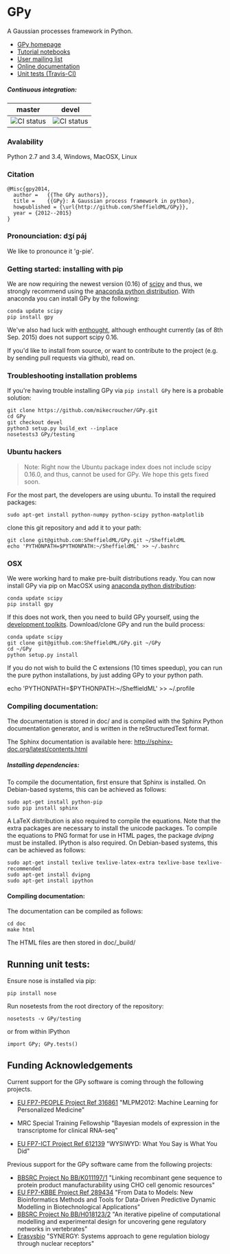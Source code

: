 # GPy


A Gaussian processes framework in Python.

* [GPy homepage](http://sheffieldml.github.io/GPy/)
* [Tutorial notebooks](http://nbviewer.ipython.org/github/SheffieldML/notebook/blob/master/GPy/index.ipynb)
* [User mailing list](https://lists.shef.ac.uk/sympa/subscribe/gpy-users)
* [Online documentation](https://gpy.readthedocs.org/en/latest/)
* [Unit tests (Travis-CI)](https://travis-ci.org/SheffieldML/GPy)

##### Continuous integration:


|   master   |   devel   |
| ---------- | --------- |
| ![CI status](https://travis-ci.org/SheffieldML/GPy.svg?branch=master)| ![CI status](https://travis-ci.org/SheffieldML/GPy.svg?branch=devel) |

### Avalability

Python 2.7 and 3.4, Windows, MacOSX, Linux

### Citation

    @Misc{gpy2014,
      author =   {{The GPy authors}},
      title =    {{GPy}: A Gaussian process framework in python},
      howpublished = {\url{http://github.com/SheffieldML/GPy}},
      year = {2012--2015}
    }

### Pronounciation: dʒí páj

We like to pronounce it 'g-pie'.

### Getting started: installing with pip

We are now requiring the newest version (0.16) of 
[scipy](http://www.scipy.org/) and thus, we strongly recommend using 
the  [anaconda python distribution](http://continuum.io/downloads).
With anaconda you can install GPy by the following:

    conda update scipy
    pip install gpy
    
We've also had luck with [enthought](http://www.enthought.com), 
although enthought currently (as of 8th Sep. 2015) does not support scipy 0.16.

If you'd like to install from source, or want to contribute to the project (e.g. by sending pull requests via github), read on.

### Troubleshooting installation problems

If you're having trouble installing GPy via `pip install GPy` here is a probable solution:

    git clone https://github.com/mikecroucher/GPy.git
    cd GPy
    git checkout devel
    python3 setup.py build_ext --inplace
    nosetests3 GPy/testing

### Ubuntu hackers

> Note: Right now the Ubuntu package index does not include scipy 0.16.0, and thus, cannot
> be used for GPy. We hope this gets fixed soon.

For the most part, the developers are using ubuntu. To install the required packages:

    sudo apt-get install python-numpy python-scipy python-matplotlib

clone this git repository and add it to your path:

    git clone git@github.com:SheffieldML/GPy.git ~/SheffieldML
    echo 'PYTHONPATH=$PYTHONPATH:~/SheffieldML' >> ~/.bashrc


 
### OSX


We were working hard to make pre-built distributions ready. 
You can now install GPy via pip on MacOSX using 
[anaconda python distribution](http://continuum.io/downloads):

    conda update scipy
    pip install gpy

If this does not work, then you need to build GPy yourself, 
using the [development toolkits](https://developer.apple.com/xcode/). 
Download/clone GPy and run the build process:

    conda update scipy
    git clone git@github.com:SheffieldML/GPy.git ~/GPy
    cd ~/GPy
    python setup.py install

If you do not wish to build the C extensions (10 times speedup),
you can run the pure python installations, by just adding GPy
to your python path.

   echo 'PYTHONPATH=$PYTHONPATH:~/SheffieldML' >> ~/.profile



### Compiling documentation:


The documentation is stored in doc/ and is compiled with the Sphinx Python documentation generator, and is written in the reStructuredText format.

The Sphinx documentation is available here: http://sphinx-doc.org/latest/contents.html


##### Installing dependencies:


To compile the documentation, first ensure that Sphinx is installed. On Debian-based systems, this can be achieved as follows:

    sudo apt-get install python-pip
    sudo pip install sphinx

A LaTeX distribution is also required to compile the equations. Note that the extra packages are necessary to install the unicode packages. To compile the equations to PNG format for use in HTML pages, the package *dvipng* must be installed. IPython is also required. On Debian-based systems, this can be achieved as follows:

    sudo apt-get install texlive texlive-latex-extra texlive-base texlive-recommended
    sudo apt-get install dvipng
    sudo apt-get install ipython


#### Compiling documentation:


The documentation can be compiled as follows:

    cd doc
    make html

The HTML files are then stored in doc/_build/


## Running unit tests:


Ensure nose is installed via pip:

    pip install nose

Run nosetests from the root directory of the repository:

    nosetests -v GPy/testing

or from within IPython

    import GPy; GPy.tests()



## Funding Acknowledgements


Current support for the GPy software is coming through the following projects. 

* [EU FP7-PEOPLE Project Ref 316861](http://staffwww.dcs.shef.ac.uk/people/N.Lawrence/projects/mlpm/) "MLPM2012: Machine Learning for Personalized Medicine"

* MRC Special Training Fellowship "Bayesian models of expression in the transcriptome for clinical RNA-seq"

*  [EU FP7-ICT Project Ref 612139](http://staffwww.dcs.shef.ac.uk/people/N.Lawrence/projects/wysiwyd/) "WYSIWYD: What You Say is What You Did"

Previous support for the GPy software came from the following projects:
* [BBSRC Project No BB/K011197/1](http://staffwww.dcs.shef.ac.uk/people/N.Lawrence/projects/recombinant/) "Linking recombinant gene sequence to protein product manufacturability using CHO cell genomic resources"
* [EU FP7-KBBE Project Ref 289434](http://staffwww.dcs.shef.ac.uk/people/N.Lawrence/projects/biopredyn/) "From Data to Models: New Bioinformatics Methods and Tools for Data-Driven Predictive Dynamic Modelling in Biotechnological Applications"
* [BBSRC Project No BB/H018123/2](http://staffwww.dcs.shef.ac.uk/people/N.Lawrence/projects/iterative/) "An iterative pipeline of computational modelling and experimental design for uncovering gene regulatory networks in vertebrates"
* [Erasysbio](http://staffwww.dcs.shef.ac.uk/people/N.Lawrence/projects/synergy/) "SYNERGY: Systems approach to gene regulation biology through nuclear receptors"
